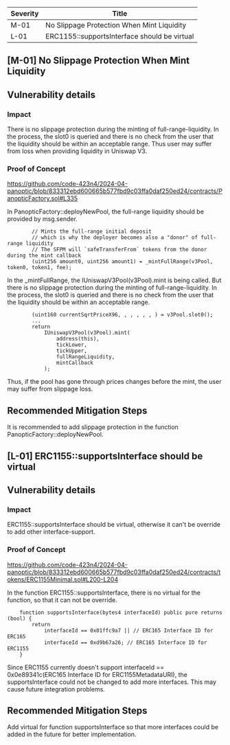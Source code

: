 | Severity | Title |
| -------- | -------- | 
|M-01 |No Slippage Protection When Mint Liquidity|
|L-01 |ERC1155::supportsInterface should be virtual |


## [M-01]  No Slippage Protection When Mint Liquidity

## Vulnerability details
### Impact
There is no slippage protection during the minting of full-range-liquidity. In the process, the slot0 is queried and there is no check from the user that the liquidity should be within an acceptable range. Thus user may suffer from loss when providing liquidity in Uniswap V3.
### Proof of Concept
https://github.com/code-423n4/2024-04-panoptic/blob/833312ebd600665b577fbd9c03ffa0daf250ed24/contracts/PanopticFactory.sol#L335

In PanopticFactory::deployNewPool, the full-range liquidity should be provided by msg.sender.

```
        // Mints the full-range initial deposit
        // which is why the deployer becomes also a "donor" of full-range liquidity
        // The SFPM will `safeTransferFrom` tokens from the donor during the mint callback
        (uint256 amount0, uint256 amount1) = _mintFullRange(v3Pool, token0, token1, fee);
```
In the _mintFullRange, the IUniswapV3Pool(v3Pool).mint is being called. But there is no slippage protection during the minting of full-range-liquidity. In the process, the slot0 is queried and there is no check from the user that the liquidity should be within an acceptable range.

```
        (uint160 currentSqrtPriceX96, , , , , , ) = v3Pool.slot0();
        ...
        return
            IUniswapV3Pool(v3Pool).mint(
                address(this),
                tickLower,
                tickUpper,
                fullRangeLiquidity,
                mintCallback
            );
```
Thus, if the pool has gone through prices changes before the mint, the user may suffer from slippage loss.
## Recommended Mitigation Steps
It is recommended to add slippage protection in the function PanopticFactory::deployNewPool.



## [L-01]  ERC1155::supportsInterface should be virtual

## Vulnerability details
### Impact
ERC1155::supportsInterface should be virtual, otherwise it can't be override to add other interface-support.


### Proof of Concept
https://github.com/code-423n4/2024-04-panoptic/blob/833312ebd600665b577fbd9c03ffa0daf250ed24/contracts/tokens/ERC1155Minimal.sol#L200-L204

In the function ERC1155::supportsInterface, there is no virtual for the function, so that it can not be override.
```
    function supportsInterface(bytes4 interfaceId) public pure returns (bool) {
        return
            interfaceId == 0x01ffc9a7 || // ERC165 Interface ID for ERC165
            interfaceId == 0xd9b67a26; // ERC165 Interface ID for ERC1155
    }
```
Since ERC1155 currently doesn't support interfaceId == 0x0e89341c(ERC165 Interface ID for ERC1155MetadataURI), the supportsInterface could not be changed to add more interfaces. This may cause future integration problems.

## Recommended Mitigation Steps
Add virtual for function supportsInterface so that more interfaces could be added in the future for better implementation.